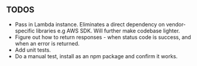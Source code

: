 ## TODOS

- Pass in Lambda instance. Eliminates a direct dependency on vendor-specific libraries e.g AWS SDK. Will further make codebase lighter.
- Figure out how to return responses - when status code is success, and when an error is returned.
- Add unit tests.
- Do a manual test, install as an npm package and confirm it works.
